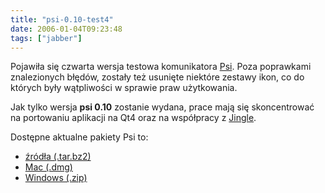 ```yaml
---
title: "psi-0.10-test4"
date: 2006-01-04T09:23:48
tags: ["jabber"]
---
```

<html><body><p>Pojawiła się czwarta wersja testowa komunikatora <a href="http://psi-im.org/">Psi</a>.  Poza poprawkami znalezionych błędów, zostały też usunięte niektóre zestawy ikon, co do których były wątpliwości w sprawie praw użytkowania.</p>
<p>Jak tylko wersja <strong>psi 0.10</strong> zostanie wydana, prace mają się skoncentrować na portowaniu aplikacji na Qt4 oraz na współpracy z <a href="http://hedera.linuxnews.pl/_news/2005/12/27/_long/3611.html">Jingle</a>.</p>

<p>Dostępne aktualne pakiety Psi to:</p>

<ul><li><a href="http://prdownloads.sourceforge.net/psi/psi-0.10-test4.tar.bz2?download">źródła (.tar.bz2)</a></li>

<li><a href="http://prdownloads.sourceforge.net/psi/Psi-0.10_test4.dmg?download">Mac (.dmg)</a></li>

<li><a href="http://prdownloads.sourceforge.net/psi/psi-win-0.10-test4.zip?download">Windows (.zip)</a></li>

</ul></body></html>
